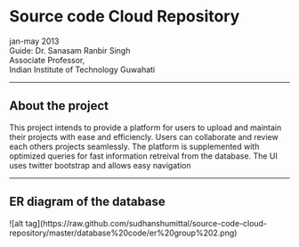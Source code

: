 Source code Cloud Repository
============================
<p>
jan-may 2013 <br>
Guide: Dr. Sanasam Ranbir Singh <br>
Associate Professor, <br>
Indian Institute of Technology Guwahati
</p>
<hr>
<h2>About the project</h2>
<p>
This project intends to provide a platform for users to upload and maintain their projects with ease and efficiencly. Users can collaborate and review each others projects seamlessly. The platform is supplemented with optimized queries for fast information retreival from the database.  
The UI uses twitter bootstrap and allows easy navigation</p>
<hr>
<h2>ER diagram of the database</h2>
![alt tag](https://raw.github.com/sudhanshumittal/source-code-cloud-repository/master/database%20code/er%20group%202.png)<br>

